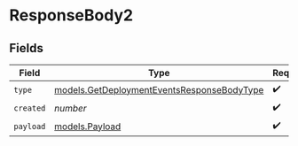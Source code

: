 # ResponseBody2


## Fields

| Field                                                                                          | Type                                                                                           | Required                                                                                       | Description                                                                                    |
| ---------------------------------------------------------------------------------------------- | ---------------------------------------------------------------------------------------------- | ---------------------------------------------------------------------------------------------- | ---------------------------------------------------------------------------------------------- |
| `type`                                                                                         | [models.GetDeploymentEventsResponseBodyType](../models/getdeploymenteventsresponsebodytype.md) | :heavy_check_mark:                                                                             | N/A                                                                                            |
| `created`                                                                                      | *number*                                                                                       | :heavy_check_mark:                                                                             | N/A                                                                                            |
| `payload`                                                                                      | [models.Payload](../models/payload.md)                                                         | :heavy_check_mark:                                                                             | N/A                                                                                            |